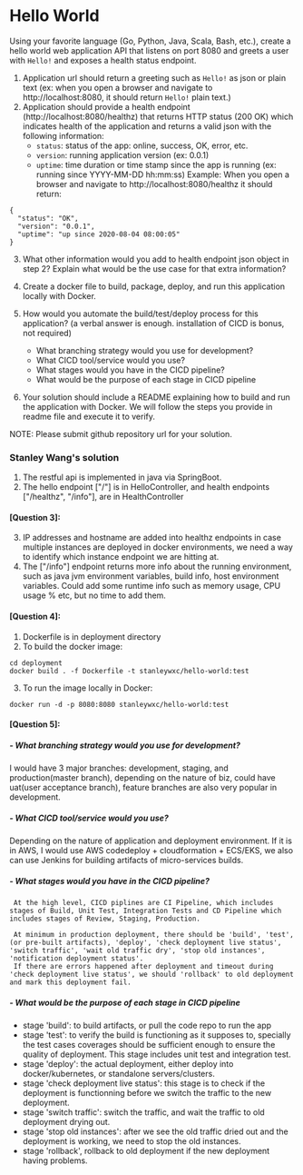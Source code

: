 # Hello World

Using your favorite language (Go, Python, Java, Scala, Bash, etc.), create a hello world web application API
that listens on port 8080 and greets a user with `Hello!` and exposes a health status endpoint.

1. Application url should return a greeting such as `Hello!` as json or plain text (ex: when you open a browser and 
navigate to http://localhost:8080, it should return `Hello!` plain text.)
2. Application should provide a health endpoint (http://localhost:8080/healthz) that returns HTTP status (200 OK)
which indicates health of the application and returns a valid json with the following information:
   - `status`: status of the app: online, success, OK, error, etc.  
   - `version`: running application version (ex: 0.0.1)  
   - `uptime`: time duration or time stamp since the app is running (ex: running since YYYY-MM-DD hh:mm:ss)
  Example: When you open a browser and navigate to http://localhost:8080/healthz it should return:
  ```
  {
    "status": "OK",
    "version": "0.0.1",
    "uptime": "up since 2020-08-04 08:00:05"
  }
  ```
3. What other information would you add to health endpoint json object in step 2? Explain what would be the use case
for that extra information?
4. Create a docker file to build, package, deploy, and run this application locally with Docker.    
5. How would you automate the build/test/deploy process for this application? (a verbal answer is enough. installation of CICD is bonus, not required)
   - What branching strategy would you use for development?
   - What CICD tool/service would you use?
   - What stages would you have in the CICD pipeline?
   - What would be the purpose of each stage in CICD pipeline
  


6. Your solution should include a README explaining how to build and run the application with Docker. We will follow the steps you provide in readme file and execute it to verify.

NOTE: Please submit github repository url for your solution.

### Stanley Wang's solution

1. The restful api is implemented in java via SpringBoot.
2. The hello endpoint ["/"] is in HelloController, and health endpoints ["/healthz", "/info"], are in HealthController

#### [Question 3]:
3. IP addresses and hostname are added into healthz endpoints in case multiple instances are deployed in docker environments, we need a way to identify which instance endpoint we are hitting at.
4. The ["/info"] endpoint returns more info about the running environment, such as java jvm environment variables, build info, host environment variables. Could add some runtime info such as memory usage, CPU usage % etc, but no time to add them.

#### [Question 4]:
1. Dockerfile is in deployment directory
2. To build the docker image:
```
cd deployment
docker build . -f Dockerfile -t stanleywxc/hello-world:test
```
3. To run the image locally in Docker:
```
docker run -d -p 8080:8080 stanleywxc/hello-world:test
```

#### [Question 5]:
##### - What branching strategy would you use for development?
   I would have 3 major branches: development, staging, and production(master branch), depending on the nature of biz, could have uat(user acceptance branch), feature branches are also very popular in development.
   
##### - What CICD tool/service would you use?
   Depending on the nature of application and deployment environment. If it is in AWS, I would use AWS codedeploy + cloudformation + ECS/EKS, we also can use Jenkins for building artifacts of micro-services builds. 
   
##### - What stages would you have in the CICD pipeline?
     At the high level, CICD piplines are CI Pipeline, which includes stages of Build, Unit Test, Integration Tests and CD Pipeline which includes stages of Review, Staging, Production.
     
     At minimum in production deployment, there should be 'build', 'test', (or pre-built artifacts), 'deploy', 'check deployment live status', 'switch traffic', 'wait old traffic dry', 'stop old instances',      'notification deployment status'. 
     If there are errors happened after deployment and timeout during 'check deployment live status', we should 'rollback' to old deployment and mark this deployment fail. 
     
 ##### - What would be the purpose of each stage in CICD pipeline
   - stage 'build': to build artifacts, or pull the code repo to run the app
   - stage 'test': to verify the build is functioning as it supposes to, specially the test cases coverages should be sufficient enough to ensure the quality of deployment. This stage includes unit test and integration test.
   - stage 'deploy': the actual deployment, either deploy into docker/kubernetes, or standalone servers/clusters.
   - stage 'check deployment live status': this stage is to check if the deployment is functionning before we switch the traffic to the new deployment.
   - stage 'switch traffic': switch the traffic, and wait the traffic to old deployment drying out.
   - stage 'stop old instances': after we see the old traffic dried out and the deployment is working, we need to stop the old instances.
   - stage 'rollback', rollback to old deployment if the new deployment having problems.
